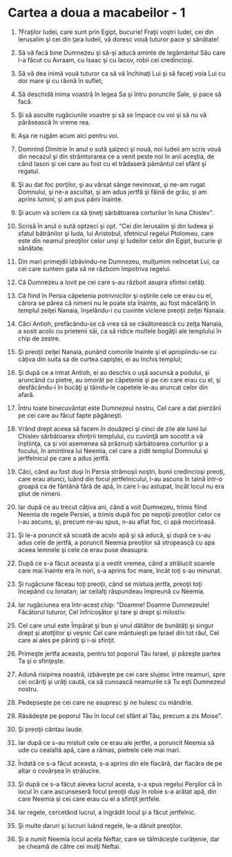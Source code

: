 # Cartea a doua a macabeilor - 1

1. ?Fraţilor Iudei, care sunt prin Egipt, bucurie! Fraţii voştri Iudei, cei din Ierusalim şi cei din ţara Iudeii, vă doresc vouă tuturor pace şi sănătate! 

2. Să vă facă bine Dumnezeu şi să-şi aducă aminte de legământul Său care l-a făcut cu Avraam, cu Isaac şi cu Iacov, robii cei credincioşi. 

3. Să vă dea inimă vouă tuturor ca să vă închinaţi Lui şi să faceţi voia Lui cu dor mare şi cu râvnă în suflet; 

4. Să deschidă inima voastră în legea Sa şi întru poruncile Sale, şi pace să facă. 

5. Şi să asculte rugăciunile voastre şi să se împace cu voi şi să nu vă părăsească în vreme rea. 

6. Aşa ne rugăm acum aici pentru voi. 

7. Domnind Dimitrie în anul o sută şaizeci şi nouă, noi Iudeii am scris vouă din necazul şi din strâmtorarea ce a venit peste noi în anii aceştia, de când Iason şi cei care au fost cu el trădaseră pământul cel sfânt şi regatul. 

8. Şi au dat foc porţilor, şi au vărsat sânge nevinovat, şi ne-am rugat Domnului, şi ne-a ascultat, şi am adus jertfă şi făină de grâu, şi am aprins lumini, şi am pus pâini înainte. 

9. Şi acum vă scriem ca să ţineţi sărbătoarea corturilor în luna Chislev". 

10. Scrisă în anul o sută optzeci şi opt. "Cei din Ierusalim şi din Iudeea şi sfatul bătrânilor şi Iuda, lui Aristobul, sfetnicul regelui Ptolomeu, care este din neamul preoţilor celor unşi şi Iudeilor celor din Egipt, bucurie şi sănătate. 

11. Din mari primejdii izbăvindu-ne Dumnezeu, mulţumim neîncetat Lui, ca cei care suntem gata să ne războim împotriva regelui. 

12. Că Dumnezeu a lovit pe cei care s-au războit asupra sfintei cetăţi. 

13. Că fiind în Persia căpetenia potrivnicilor şi oştirile cele ce erau cu el, cărora se părea că nimeni nu le poate sta înainte, au fost măcelăriţi în templul zeiţei Nanaia, înşelându-i cu cuvinte viclene preoţii zeiţei Nanaia. 

14. Căci Antioh, prefăcându-se că vrea să se căsătorească cu zeiţa Nanaia, a sosit acolo cu prietenii săi, ca să ridice multele bogăţii ale templului în chip de zestre. 

15. Şi preoţii zeiţei Nanaia, punând comorile înainte şi el apropiindu-se cu câţiva din suita sa de curtea capiştei, ei au închis templul; 

16. Şi după ce a intrat Antioh, ei au deschis o uşă ascunsă a podului, şi aruncând cu pietre, au omorât pe căpetenie şi pe cei care erau cu el, şi desfăcându-i în bucăţi şi tăindu-le capetele le-au aruncat celor din afară. 

17. Întru toate binecuvântat este Dumnezeul nostru, Cel care a dat pierzării pe cei care au făcut fapte păgâneşti. 

18. Vrând drept aceea să facem în douăzeci şi cinci de zile ale lunii lui Chislev sărbătoarea sfinţirii templului, cu cuviinţă am socotit a vă înştiinţa, ca şi voi asemenea să prăznuiţi sărbătoarea corturilor şi a focului, în amintirea lui Neemia, cel care a zidit templul Domnului şi jertfelnicul pe care a adus jertfă. 

19. Căci, când au fost duşi în Persia strămoşii noştri, bunii credincioşi preoţi, care erau atunci, luând din focul jertfelnicului, l-au ascuns în taină într-o groapă ca de fântână fără de apă, în care l-au astupat, încât locul nu era ştiut de nimeni. 

20. Iar după ce au trecut câţiva ani, când a voit Dumnezeu, trimis fiind Neemia de regele Persiei, a trimis după foc pe nepoţii preoţilor celor ce l-au ascuns, şi, precum ne-au spus, n-au aflat foc, ci apă mocirloasă. 

21. Şi le-a poruncit să scoată de acolo apă şi să aducă, şi după ce s-au adus cele de jertfă, a poruncit Neemia preoţilor să stropească cu apa aceea lemnele şi cele ce erau puse deasupra. 

22. După ce s-a făcut aceasta şi a vestit vremea, când a strălucit soarele care mai înainte era în nori, s-a aprins foc mare, încât toţi s-au minunat. 

23. Şi rugăciune făceau toţi preoţii, când se mistuia jertfa, preoţii toţi începând cu Ionatan; iar ceilalţi răspundeau împreună cu Neemia. 

24. Iar rugăciunea era într-acest chip: "Doamne! Doamne Dumnezeule! Făcătorul tuturor, Cel înfricoşător şi tare şi drept şi milostiv. 

25. Cel care unul este Împărat şi bun şi unul dătător de bunătăţi şi singur drept şi atotţiitor şi veşnic Cel care mântuieşti pe Israel din tot răul, Cel care ai ales pe părinţi şi i-ai sfinţit. 

26. Primeşte jertfa aceasta, pentru tot poporul Tău Israel, şi păzeşte partea Ta şi o sfinţeşte. 

27. Adună risipirea noastră, izbăveşte pe cei care slujesc între neamuri, spre cei ocăriţi şi urâţi caută, ca să cunoască neamurile că Tu eşti Dumnezeul nostru. 

28. Pedepseşte pe cei care ne asupresc şi ne hulesc cu mândrie. 

29. Răsădeşte pe poporul Tău în locul cel sfânt al Tău, precum a zis Moise". 

30. Şi preoţii cântau laude. 

31. Iar după ce s-au mistuit cele ce erau ale jertfei, a poruncit Neemia să ude cu cealaltă apă, care a rămas, pietrele cele mai mari. 

32. Îndată ce s-a făcut aceasta, s-a aprins din ele flacără, dar flacăra de pe altar o covârşea în strălucire. 

33. Şi după ce s-a făcut aievea lucrul acesta, s-a spus regelui Perşilor că în locul în care ascunseseră focul preoţii duşi în robie s-a arătat apă, din care Neemia şi cei care erau cu el a sfinţit jertfele. 

34. Iar regele, cercetând lucrul, a îngrădit locul şi a făcut jertfelnic. 

35. Şi multe daruri şi lucruri luând regele, le-a dăruit preoţilor. 

36. Şi a numit Neemia locul acela Neftar, care se tălmăceşte curăţenie, dar se cheamă de către cei mulţi Neftai. 

